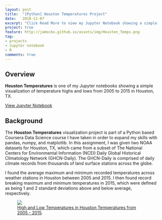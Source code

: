 ```yaml
---
layout: post
title:  "[Python] Houston Temperatures Project"
date:   2018-11-07
excerpt: "Click Read More to view my Jupyter Notebook showing a simple visualization of temperature highs and lows from 2005 to 2015 in Houston, TX"
project: true
feature: http://jamocko.github.io/assets/img/Houston_Temps.png
tag:
- projects
- Jupyter notebook
- R
comments: true
---
```


## Overview
<b>Houston Temperatures</b> is one of my Jupyter notebooks showing a simple visualization of temperature highs and lows from 2005 to 2015 in Houston, TX.  

<div markdown="0"><a href="http://juliemocko.com/notebooks/houston-temps/" class="btn btn-info">View Jupyter Notebook</a></div> 

## Background

The **Houston Temperatures** visualization project is part of a Python based Coursera Data Science course I have taken in order to expand my skills with pandas, numpy, and matplotlib. In this assignment, I was given two NOAA datasets for Houston, TX, which came from a subset of The National Centers for Environmental Information (NCEI) Daily Global Historical Climatology Network (GHCN-Daily). The GHCN-Daily is comprised of daily climate records from thousands of land surface stations across the globe.

I found the average maximum and minimum recorded temperatures across weather stations in Houston between 2005 and 2015.  I then found record breaking maximum and minimum temperatures in 2015, which were defined as being 1 and 2 standard deviations above and below average, respectively.

<figure>
	<a href="http://juliemocko.com/notebooks/houston-temps/"><img src="http://jamocko.github.io/assets/img/Houston_Temps.png"></a>
	<figcaption><a href="http://juliemocko.com/notebooks/houston-temps/" title="Houston Temperatures Jupyter Notebook">High and Low Temperatures in Houston Temperatures from 2005 - 2015</a>.</figcaption>
</figure>
